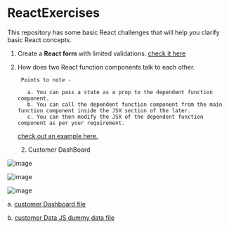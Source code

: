 # ReactExercises
This repository has some basic React challenges that will help you clarify basic React concepts.


1. Create a **React form** with limited validations.
[check it here](https://github.com/Ankhi12/ReactExercises/blob/main/simpleForm.html)

2. How does two React function components talk to each other.

        Points to note -
        
          a. You can pass a state as a prop to the dependent function component.
          b. You can call the dependent function component from the main function component inside the JSX section of the later.
          c. You can then modify the JSX of the dependent function component as per your requirement.


    [check out an example here.](https://github.com/Ankhi12/ReactExercises/blob/main/multipleFuncCompoments.html)
    
    2. Customer DashBoard
    
  ![image](https://user-images.githubusercontent.com/124775002/226119420-b1d21068-b7ea-417d-ad78-076f35fb79d4.png)
  
  
![image](https://user-images.githubusercontent.com/124775002/226119456-bc88e39b-2c87-4ef1-a98a-05fdd70e6475.png)


![image](https://user-images.githubusercontent.com/124775002/226119562-e908aab1-efdf-400e-b8ab-1d66dc92866b.png)


a. [customer Dashboard file](https://github.com/Ankhi12/ReactExercises/blob/main/customerDashboard.html)

b. [customer Data JS dummy data file](https://github.com/Ankhi12/ReactExercises/blob/main/customer-data.js)
